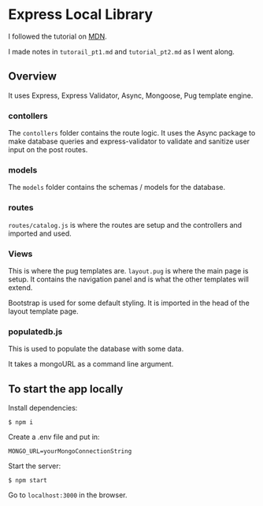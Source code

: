 # Express Local Library

I followed the tutorial on [MDN](https://developer.mozilla.org/en-US/docs/Learn/Server-side/Express_Nodejs/Introduction).

I made notes in `tutorail_pt1.md` and `tutorial_pt2.md` as I went along.

## Overview

It uses Express, Express Validator, Async, Mongoose, Pug template engine.

### contollers

The `contollers` folder contains the route logic. It uses the Async package to make database queries and express-validator to validate and sanitize user input on the post routes.

### models

The `models` folder contains the schemas / models for the database.

### routes

`routes/catalog.js` is where the routes are setup and the controllers and imported and used.

### Views

This is where the pug templates are. `layout.pug` is where the main page is setup. It contains the navigation panel and is what the other templates will extend.

Bootstrap is used for some default styling. It is imported in the head of the layout template page.

### populatedb.js

This is used to populate the database with some data.

It takes a mongoURL as a command line argument.

## To start the app locally

Install dependencies:

    $ npm i

Create a .env file and put in:

    MONGO_URL=yourMongoConnectionString

Start the server:

    $ npm start

Go to `localhost:3000` in the browser.
